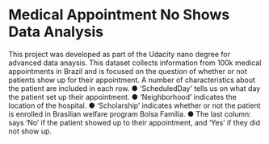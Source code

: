 # Medical Appointment No Shows Data Analysis
This project was developed as part of the Udacity nano degree for advanced data anaysis.
This dataset collects information from 100k medical appointments in Brazil and is focused on the question of whether or not patients show up for their appointment. 
A number of characteristics about the patient are included in each row.
● ‘ScheduledDay’ tells us on what day the patient set up their appointment.
● ‘Neighborhood’ indicates the location of the hospital.
● ‘Scholarship’ indicates whether or not the patient is enrolled in Brasilian welfare program Bolsa Família.
● The last column: says ‘No’ if the patient showed up to their appointment, and ‘Yes’ if they did not show up.
